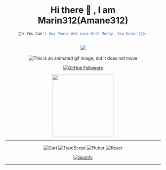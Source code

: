 <div align="center">


# Hi there 👋 , I am Marin312(Amane312)

```javascript
💞👠⚜️ You Can't Buy Peace And Love With Money, You Know! 💞👠⚜️ 
```

<h2 align = "center"> <img src= "https://count.getloli.com/get/@:Amane312?theme=gelbooru-h"> </h2>

<img src="./photos/wedding-day-wedding.gif" alt="This is an animated gif image, but it does not move"/>

[![GitHub Followers](https://img.shields.io/github/followers/amane312?label=follower%20github&style=flat-square)](https://github.com/amane312)

<img align='center' src="https://profile-counter.glitch.me/amane312/count.svg" width="200">


-------------------


![Dart](https://img.shields.io/badge/Dart-00b4ab.svg?style=for-the-badge&logo=dart&logoColor=white) 
![TypeScript](https://img.shields.io/badge/TypeScript-blue.svg?style=for-the-badge&logo=typescript&logoColor=white) 
![Flutter](https://img.shields.io/badge/Flutter-0175c2.svg?style=for-the-badge&logo=flutter)
![React](https://img.shields.io/badge/React-00d8ff.svg?style=for-the-badge&logo=react&logoColor=white)





[![Spotify](https://now-playing-ten-rho.vercel.app/api/spotify-playing)](https://open.spotify.com/user/hv8of99fkkufnr5m5xxdrpto6)

-------------------

<!-- ![GitHub Activity Graph](https://activity-graph.herokuapp.com/graph?username=amane312&bg_color=dracula&color=b346c4&line=b346c4&point=ffffff&area=true&hide_border=true)  </p>

![LachlanDev github stats](https://github-readme-stats.vercel.app/api?username=amane312&show_icons=true&theme=radical&count_private=true&include_all_commits=true)

![LachlanDev github streak](https://github-readme-streak-stats.herokuapp.com/?user=amane312&theme=radical&include_all_commits=true&count_private=true)

![LachlanDev github streak](https://github-readme-stats.vercel.app/api/top-langs/?username=amane312&layout=compact&theme=radical&bg_color=0d1117)

[![trophy](https://github-profile-trophy.vercel.app/?username=amane312&theme=radical&margin-w=2&margin-h=2&column=4)](https://github.com/ryo-ma/github-profile-trophy) -->

<div>